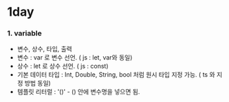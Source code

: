 # 1day 

### 1. variable

 - 변수, 상수, 타입, 출력
 - 변수 : var 로 변수 선언. ( js : let, var와 동일)
 - 상수 : let 로 상수 선언. ( js : const)
 - 기본 데이터 타입 : Int, Double, String, bool 처럼 원시 타입 지정 가능. ( ts 와 지정 방법 동일)
 - 템플릿 리터럴 : '\()' - () 안에 변수명을 넣으면 됨.
  
